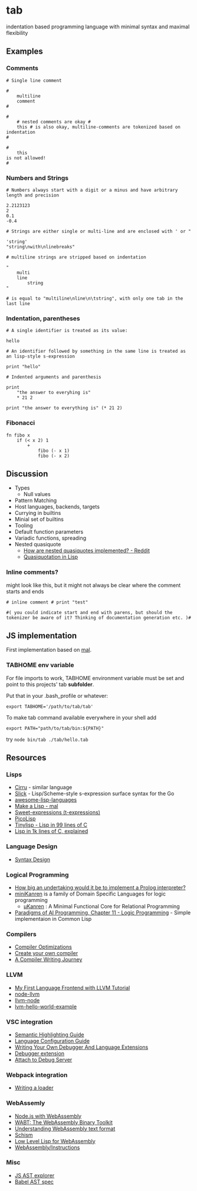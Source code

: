 # tab

indentation based programming language with minimal syntax and maximal flexibility

## Examples

### Comments

```
# Single line comment

#
	multiline
	comment
#

#
	# nested comments are okay #
	this # is also okay, multiline-comments are tokenized based on indentation
#

#
	this
is not allowed!
#
```

### Numbers and Strings

```
# Numbers always start with a digit or a minus and have arbitrary length and precision

2.2123123
2
0.1
-0.4

# Strings are either single or multi-line and are enclosed with ' or "

'string'
"string\nwith\nlinebreaks"

# multiline strings are stripped based on indentation

"
	multi
	line
		string
"

# is equal to "multiline\nline\n\tstring", with only one tab in the last line
```

### Indentation, parentheses

```
# A single identifier is treated as its value:

hello

# An identifier followed by something in the same line is treated as an lisp-style s-expression

print "hello"

# Indented arguments and parenthesis

print
	"the answer to everyhing is"
	* 21 2

print "the answer to everything is" (* 21 2)

```


### Fibonacci
```
fn fibo x
	if (< x 2) 1
		+
			fibo (- x 1)
			fibo (- x 2)
```


## Discussion

- Types
	- Null values
- Pattern Matching
- Host languages, backends, targets
- Currying in builtins
- Minial set of builtins
- Tooling
- Default function parameters
- Variadic functions, spreading
- Nested quasiquote
	- [How are nested quasiquotes implemented? - Reddit](https://www.reddit.com/r/lisp/comments/as0ch1/comment/egrcqdm/)
	- [Quasiquotation in Lisp](https://3e8.org/pub/scheme/doc/Quasiquotation%20in%20Lisp%20(Bawden).pdf)

### Inline comments?

might look like this, but it might not always be clear where the comment starts and ends

```
# inline comment # print "test"

#( you could indicate start and end with parens, but should the tokenizer be aware of it? Thinking of documentation generation etc. )#
```

## JS implementation

First implementation based on [mal](https://github.com/kanaka/mal).

### TABHOME env variable

For file imports to work, TABHOME environment variable must be set and point to this projects' tab **subfolder**.

Put that in your .bash_profile or whatever:

`export TABHOME='/path/to/tab/tab'`

To make tab command available everywhere in your shell add

`export PATH="path/to/tab/bin:${PATH}"`

try ```node bin/tab ./tab/hello.tab```


## Resources

### Lisps

- [Cirru](http://cirru.org/) - similar language
- [Slick](https://github.com/pcostanza/slick) - Lisp/Scheme-style s-expression surface syntax for the Go
- [awesome-lisp-languages](https://github.com/dundalek/awesome-lisp-languages)
- [Make a Lisp - mal](https://github.com/kanaka/mal)
- [Sweet-expressions (t-expressions)](https://srfi.schemers.org/srfi-110/srfi-110.html)
- [PicoLisp](https://picolisp.com)
- [Tinylisp - Lisp in 99 lines of C](https://github.com/Robert-van-Engelen/tinylisp)
- [Lisp in 1k lines of C, explained](https://github.com/Robert-van-Engelen/lisp)

### Language Design

- [Syntax Design](https://cs.lmu.edu/~ray/notes/syntaxdesign/)

### Logical Programming
- [How big an undertaking would it be to implement a Prolog interpreter?](https://news.ycombinator.com/item?id=2152964)
- [miniKanren](http://minikanren.org/) is a family of Domain Specific Languages for logic programming
	- [µKanren](http://webyrd.net/scheme-2013/papers/HemannMuKanren2013.pdf) : A Minimal Functional Core for Relational Programming
- [Paradigms of AI Programming, Chapter 11 - Logic Programming](https://github.com/norvig/paip-lisp/blob/main/docs/chapter11.md) - Simple implementaion in Common Lisp

### Compilers

- [Compiler Optimizations](https://predr.ag/blog/compiler-adventures-part1-no-op-instructions/)
- [Create your own compiler](https://citw.dev/tutorial/create-your-own-compiler)
- [A Compiler Writing Journey](https://github.com/DoctorWkt/acwj)

### LLVM

- [My First Language Frontend with LLVM Tutorial](https://llvm.org/docs/tutorial/MyFirstLanguageFrontend/index.html)
- [node-llvm](https://github.com/kevinmehall/node-llvm)
- [llvm-node](https://github.com/MichaReiser/llvm-node)
- [lvm-hello-world-example](https://github.com/zilder/llvm-hello-world-example/blob/master/main.cpp)

### VSC integration

- [Semantic Highlighting Guide](https://code.visualstudio.com/api/language-extensions/semantic-highlight-guide)
- [Language Configuration Guide](https://code.visualstudio.com/api/language-extensions/language-configuration-guide)
- [Writing Your Own Debugger And Language Extensions](https://www.codemag.com/article/1809051/Writing-Your-Own-Debugger-and-Language-Extensions-with-Visual-Studio-Code)
- [Debugger extension](https://code.visualstudio.com/api/extension-guides/debugger-extension)
- [Attach to Debug Server](https://github.com/microsoft/vscode/issues/23518)

### Webpack integration
- [Writing a loader](https://webpack.js.org/contribute/writing-a-loader/)

### WebAssemly
- [Node.js with WebAssembly](https://nodejs.dev/en/learn/nodejs-with-webassembly/)
- [WABT: The WebAssembly Binary Toolkit](https://github.com/webassembly/wabt)
- [Understanding WebAssembly text format](https://developer.mozilla.org/en-US/docs/WebAssembly/Understanding_the_text_format)
- [Schism](https://github.com/schism-lang/schism)
- [Low Level Lisp for WebAssembly](https://github.com/FemtoEmacs/wasCm)
- [WebAssembly/Instructions](https://wiki.freepascal.org/WebAssembly/Instructions)

### Misc

- [JS AST explorer](https://astexplorer.net)
- [Babel AST spec](https://github.com/babel/babel/blob/main/packages/babel-parser/ast/spec.md)